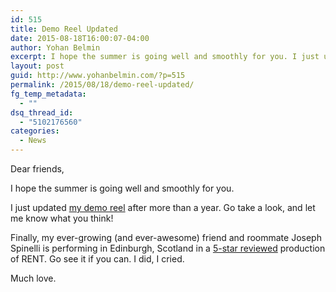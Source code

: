 ```yaml
---
id: 515
title: Demo Reel Updated
date: 2015-08-18T16:00:07-04:00
author: Yohan Belmin
excerpt: I hope the summer is going well and smoothly for you. I just updated my demo reel after more than a year. Go take a look, and let me know what you think!
layout: post
guid: http://www.yohanbelmin.com/?p=515
permalink: /2015/08/18/demo-reel-updated/
fg_temp_metadata:
  - ""
dsq_thread_id:
  - "5102176560"
categories:
  - News
---
```

Dear friends,

I hope the summer is going well and smoothly for you.

I just updated <a href="https://vimeo.com/136450987" target="_blank">my demo reel</a> after more than a year. Go take a look, and let me know what you think!

Finally, my ever-growing (and ever-awesome) friend and roommate Joseph Spinelli is performing in Edinburgh, Scotland in a <a href="http://www.broadwaybaby.com/shows/rent/706202" target="_blank">5-star reviewed</a> production of RENT. Go see it if you can. I did, I cried.

Much love.